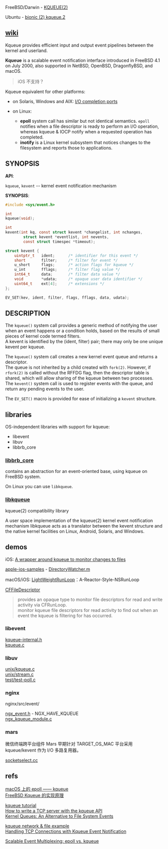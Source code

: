 
FreeBSD/Darwin - [KQUEUE(2)](https://www.freebsd.org/cgi/man.cgi?query=kqueue&apropos=0&sektion=0&format=html)  

Ubuntu - [bionic (2) kqueue.2](http://manpages.ubuntu.com/manpages/bionic/man2/kqueue.2.html)

## [wiki](https://en.wikipedia.org/wiki/Kqueue)

Kqueue provides efficient input and output event pipelines between the kernel and userland.

**Kqueue** is a scalable event notification interface introduced in FreeBSD 4.1 on July 2000, also supported in NetBSD, OpenBSD, DragonflyBSD, and macOS.

> iOS 不支持？

Kqueue equivalent for other platforms:

- on Solaris, Windows and AIX: [I/O completion ports](https://en.wikipedia.org/wiki/Input/output_completion_port)  
- on Linux:

    - **epoll** system call has similar but not identical semantics. `epoll` notifies when a file descriptor is ready to perform an I/O operation, whereas kqueue & IOCP notify when a requested operation has completed.  
    - **inotify** is a Linux kernel subsystem that notices changes to the filesystem and reports those to applications.

## SYNOPSIS

**API**:

`kqueue`, `kevent` -- kernel event notification mechanism

**SYNOPSIS**:

```c
#include <sys/event.h>

int
kqueue(void);

int
kevent(int kq, const struct kevent *changelist, int nchanges,
        struct kevent *eventlist, int nevents,
        const struct timespec *timeout);

struct kevent {
    uintptr_t   ident;      /* identifier for this event */
    short       filter;     /* filter for event */
    u_short     flags;      /* action flags for kqueue */
    u_int       fflags;     /* filter flag value */
    int64_t     data;       /* filter data value */
    void        *udata;     /* opaque user data identifier */
    uint64_t    ext[4];     /* extensions */
};

EV_SET(kev, ident, filter, flags, fflags, data, udata);
```

## DESCRIPTION

The `kqueue()` system call provides a generic method of notifying the user when an event happens or a condition holds, based on the results of small pieces of kernel code termed filters.  
A kevent is identified by the (ident, filter) pair; there may only be one unique kevent per kqueue.

The `kqueue()` system call creates a new kernel event queue and returns a descriptor.  
The queue is not inherited by a child created with `fork(2)`. However, if `rfork(2)` is called without the RFFDG flag, then the descriptor table is shared, which will allow sharing of the kqueue between two processes.  
 The `kevent()` system call is used to register events with the queue, and return any pending events to the user.

The `EV_SET()` macro is provided for ease of initializing a `kevent` structure.

## libraries

OS-independent libraries with support for kqueue:

- libevent  
- libuv  
- libbrb_core  

### [libbrb_core](https://github.com/BrByte/brb_framework)

contains an abstraction for an event-oriented base, using kqueue on FreeBSD system.

On Linux you can use `libkqueue`.

### [libkqueue](https://github.com/mheily/libkqueue)

kqueue(2) compatibility library

A user space implementation of the kqueue(2) kernel event notification mechanism libkqueue acts as a translator between the kevent structure and the native kernel facilities on Linux, Android, Solaris, and Windows.

## demos

iOS: [A wrapper around kqueue to monitor changes to files](https://gist.github.com/nielsbot/5155671)  

[apple-ios-samples](https://github.com/robovm/apple-ios-samples) - [DirectoryWatcher.m](https://github.com/robovm/apple-ios-samples/blob/master/DocInteraction/Classes/DirectoryWatcher.m)  

macOS/iOS: [LightWeightRunLoop](https://github.com/wuyunfeng/LightWeightRunLoop-A-Reactor-Style-NSRunLoop)：A-Reactor-Style-NSRunLoop  

[CFFileDescriptor](https://developer.apple.com/documentation/corefoundation/cffiledescriptor?language=objc)  

> provides an opaque type to monitor file descriptors for read and write activity via CFRunLoop.  
> monitor kqueue file descriptors for read activity to find out when an event the kqueue is filtering for has occurred.  

### libevent

[kqueue-internal.h](https://github.com/libevent/libevent/blob/master/kqueue-internal.h)  
[kqueue.c](https://github.com/libevent/libevent/blob/master/kqueue.c)  

### libuv

[unix/kqueue.c](https://github.com/libuv/libuv/blob/v1.x/src/unix/kqueue.c)  
[unix/stream.c](https://github.com/libuv/libuv/blob/v1.x/src/unix/stream.c)  
[test/test-poll.c](https://github.com/libuv/libuv/blob/v1.x/test/test-poll.c)  

### nginx

nginx/src/event/

[ngx_event.h](https://github.com/nginx/nginx/blob/master/src/event/ngx_event.h) - NGX_HAVE_KQUEUE  
[ngx_kqueue_module.c](https://github.com/nginx/nginx/blob/master/src/event/modules/ngx_kqueue_module.c)  

### mars

微信终端跨平台组件 Mars 早期针对 TARGET_OS_MAC 平台采用 kqueue/kevent 作为 I/O 多路复用器。

[socketselect.cc](https://github.com/Tencent/mars/blob/master/mars/comm/unix/socket/socketselect.cc)

## refs

[macOS 上的 epoll —— kqueue](https://zhuanlan.zhihu.com/p/21375144)  
[FreeBSD Kqueue 的实现原理](http://wangxuemin.github.io/2015/07/30/FreeBSD%20Kqueue%E7%9A%84%E5%AE%9E%E7%8E%B0%E5%8E%9F%E7%90%86/)  

[kqueue tutorial](https://wiki.netbsd.org/tutorials/kqueue_tutorial/)  
[How to write a TCP server with the kqueue API](https://jameshfisher.com/2016/12/18/tcp-server-kqueue.html)  
[Kernel Queues: An Alternative to File System Events](https://developer.apple.com/library/archive/documentation/Darwin/Conceptual/FSEvents_ProgGuide/KernelQueues/KernelQueues.html)  

[kqueue network & file example](https://gist.github.com/josephg/6c078a241b0e9e538ac04ef28be6e787)  
[Handling TCP Connections with Kqueue Event Notification](http://eradman.com/posts//kqueue-tcp.html)  

[Scalable Event Multiplexing: epoll vs. kqueue](http://people.eecs.berkeley.edu/~sangjin/2012/12/21/epoll-vs-kqueue.html)  
